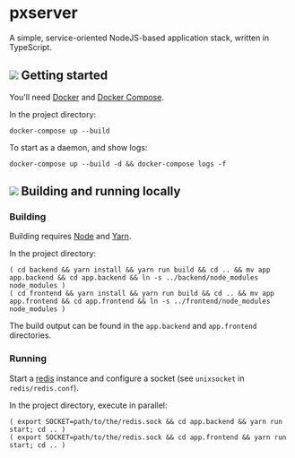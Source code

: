 pxserver
========

A simple, service-oriented NodeJS-based application stack, written in TypeScript.


## ![](https://raw.githubusercontent.com/google/material-design-icons/master/maps/1x_web/ic_directions_run_black_18dp.png) Getting started

You'll need [Docker](https://docs.docker.com/install/) and [Docker Compose](https://docs.docker.com/compose/install/).

In the project directory:
```
docker-compose up --build
```

To start as a daemon, and show logs:
```
docker-compose up --build -d && docker-compose logs -f
```

## ![](https://raw.githubusercontent.com/google/material-design-icons/master/action/1x_web/ic_build_black_18dp.png) Building and running locally

### Building

Building requires [Node](https://nodejs.org) and [Yarn](https://yarnpkg.com).

In the project directory:

```
( cd backend && yarn install && yarn run build && cd .. && mv app app.backend && cd app.backend && ln -s ../backend/node_modules node_modules )
( cd frontend && yarn install && yarn run build && cd .. && mv app app.frontend && cd app.frontend && ln -s ../frontend/node_modules node_modules )
```

The build output can be found in the `app.backend` and `app.frontend` directories.

### Running

Start a [redis](https://redis.io) instance and configure a socket (see `unixsocket` in `redis/redis.conf`).

In the project directory, execute in parallel:
```
( export SOCKET=path/to/the/redis.sock && cd app.backend && yarn run start; cd .. )
( export SOCKET=path/to/the/redis.sock && cd app.frontend && yarn run start; cd .. )
```